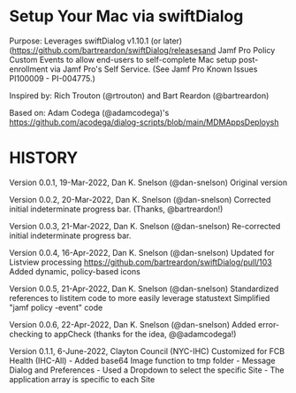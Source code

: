 

# Setup Your Mac via swiftDialog

 Purpose: Leverages swiftDialog v1.10.1 (or later) (https://github.com/bartreardon/swiftDialog/releasesand 
 Jamf Pro Policy Custom Events to allow end-users to self-complete Mac setup post-enrollment
 via Jamf Pro's Self Service. (See Jamf Pro Known Issues PI100009 - PI-004775.)

Inspired by: Rich Trouton (@rtrouton) and Bart Reardon (@bartreardon)

Based on: Adam Codega (@adamcodega)'s https://github.com/acodega/dialog-scripts/blob/main/MDMAppsDeploysh


# HISTORY

Version 0.0.1, 19-Mar-2022, Dan K. Snelson (@dan-snelson)
   		Original version

Version 0.0.2, 20-Mar-2022, Dan K. Snelson (@dan-snelson)
   		Corrected initial indeterminate progress bar. (Thanks, @bartreardon!)

Version 0.0.3, 21-Mar-2022, Dan K. Snelson (@dan-snelson)
   		Re-corrected initial indeterminate progress bar.

Version 0.0.4, 16-Apr-2022, Dan K. Snelson (@dan-snelson)
   		Updated for Listview processing https://github.com/bartreardon/swiftDialog/pull/103
   		Added dynamic, policy-based icons

Version 0.0.5, 21-Apr-2022, Dan K. Snelson (@dan-snelson)
   		Standardized references to listitem code to more easily leverage statustext
   		Simplified "jamf policy -event" code

Version 0.0.6, 22-Apr-2022, Dan K. Snelson (@dan-snelson)
   		Added error-checking to appCheck (thanks for the idea, @@adamcodega!)

Version 0.1.1, 6-June-2022, Clayton Council (NYC-IHC)
	Customized for FCB Health (IHC-All)
		- Added base64 Image function to tmp folder
		- Message Dialog and Preferences
		- Used a Dropdown to select the specific Site
    		- The application array is specific to each Site

